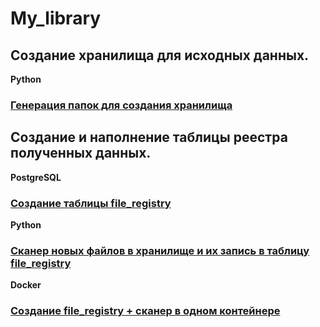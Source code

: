 # My_library

## Создание хранилища для исходных данных.

**Python**

### [Генерация папок для создания хранилища](https://github.com/KKKuznetsov/folder_generator_python)

## Создание и наполнение таблицы реестра полученных данных.

**PostgreSQL**
### [Создание таблицы file_registry](https://github.com/KKKuznetsov/Create_table_file_registry_PostgreSQL)
**Python**
### [Сканер новых файлов в хранилище и их запись в таблицу file_registry](https://github.com/KKKuznetsov/Python_Scanner)
**Docker**
### [Создание file_registry + сканер в одном контейнере](https://github.com/KKKuznetsov/Docker_Skaner-Filereg)
